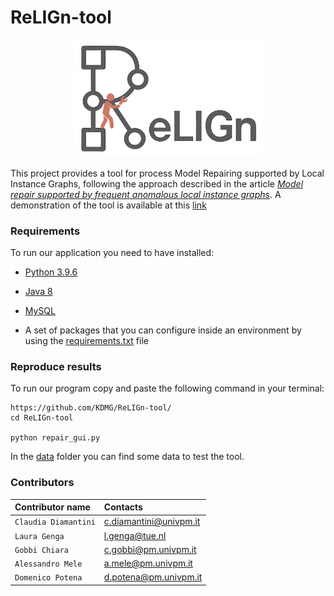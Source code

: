 # ReLIGn-tool
<p align="center">
  <img src="icons/logo.png" alt="Diagram" width="300"/>
</p>


This project provides a tool for process Model Repairing supported by Local Instance Graphs, following the approach described in the article [*Model repair supported by frequent anomalous local instance graphs*](https://www.google.com/search?client=safari&rls=en&q=model+repair+supported+by&ie=UTF-8&oe=UTF-8).
A demonstration of the tool is available at this [link](https://youtu.be/cg-GX0eXVbo) 


### Requirements
To run our application you need to have installed:
* [Python 3.9.6](https://www.python.org/downloads/release/python-396/)
  
* [Java 8](https://www.oracle.com/it/java/technologies/javase/javase8-archive-downloads.html)

* [MySQL](https://dev.mysql.com/downloads/file/?id=537130)
  
* A set of packages that you can configure inside an environment by using the [requirements.txt](https://github.com/KDMG/ReLIGn-tool/edit/main/requirements.txt) file

### Reproduce results
To run our program copy and paste the following command in your terminal:
```
https://github.com/KDMG/ReLIGn-tool/
cd ReLIGn-tool

python repair_gui.py
```
In the [data](https://github.com/KDMG/ReLIGn-tool/edit/main/requirements.txt) folder you can find some data to test the tool.

### Contributors
| Contributor name | Contacts |
| :-------- | :------- | 
| `Claudia Diamantini`     | c.diamantini@univpm.it | 
| `Laura Genga`            | l.genga@tue.nl         | 
| `Gobbi Chiara`           | c.gobbi@pm.univpm.it   | 
| `Alessandro Mele`        | a.mele@pm.univpm.it    | 
| `Domenico Potena`        | d.potena@pm.univpm.it  | 
